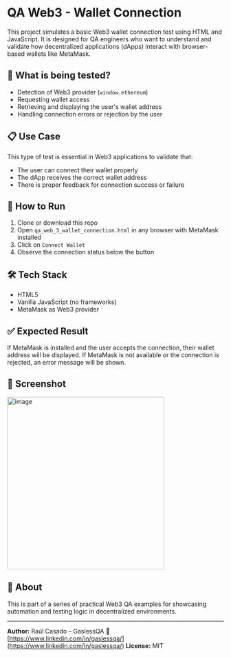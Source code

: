 # QA Web3 - Wallet Connection


This project simulates a basic Web3 wallet connection test using HTML and JavaScript.
It is designed for QA engineers who want to understand and validate how decentralized applications (dApps) interact with browser-based wallets like MetaMask.


## 🔪 What is being tested?


- Detection of Web3 provider (`window.ethereum`)
- Requesting wallet access
- Retrieving and displaying the user's wallet address
- Handling connection errors or rejection by the user


## 📋 Use Case


This type of test is essential in Web3 applications to validate that:


- The user can connect their wallet properly
- The dApp receives the correct wallet address
- There is proper feedback for connection success or failure


## 🚀 How to Run


1. Clone or download this repo
2. Open `qa_web_3_wallet_connection.html` in any browser with MetaMask installed
3. Click on `Connect Wallet`
4. Observe the connection status below the button


## 🛠 Tech Stack


- HTML5
- Vanilla JavaScript (no frameworks)
- MetaMask as Web3 provider


## ✅ Expected Result


If MetaMask is installed and the user accepts the connection, their wallet address will be displayed.
If MetaMask is not available or the connection is rejected, an error message will be shown.


## 📂 Screenshot

<img width="365" height="400" alt="image" src="https://github.com/user-attachments/assets/6458c34e-6b9d-4acc-a57f-11da283592c3" />


## 🧐 About

This is part of a series of practical Web3 QA examples for showcasing automation and testing logic in decentralized environments.

---


**Author:** Raúl Casado – GaslessQA
🔗 [https://www.linkedin.com/in/gaslessqa/](https://www.linkedin.com/in/gaslessqa/)
**License:** MIT
